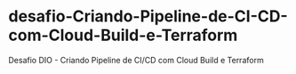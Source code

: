 # desafio-Criando-Pipeline-de-CI-CD-com-Cloud-Build-e-Terraform
Desafio DIO - Criando Pipeline de CI/CD com Cloud Build e Terraform
